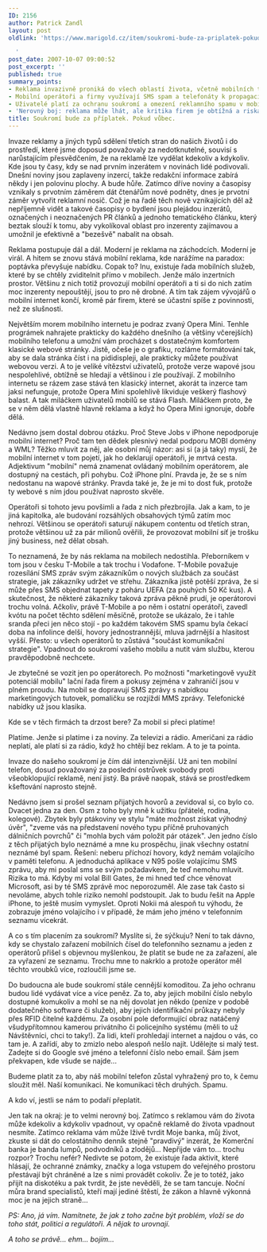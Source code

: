 ```yaml
---
ID: 2156
author: Patrick Zandl
layout: post
oldlink: 'https://www.marigold.cz/item/soukromi-bude-za-priplatek-pokud-vubec

  '
post_date: 2007-10-07 09:00:52
post_excerpt: ''
published: true
summary_points:
- Reklama invazivně proniká do všech oblastí života, včetně mobilních telefonů.
- Mobilní operátoři a firmy využívají SMS spam a telefonáty k propagaci služeb.
- Uživatelé platí za ochranu soukromí a omezení reklamního spamu v mobilech.
- 'Nerovný boj: reklama může lhát, ale kritika firem je obtížná a riskantní.'
title: Soukromí bude za příplatek. Pokud vůbec.
---
```


Invaze reklamy a jiných typů sdělení třetích stran do našich životů i do prostředí, které jsme doposud považovaly za nedotknutelné, souvisí s narůstajícím přesvědčením, že na reklamě lze vydělat kdekoliv a kdykoliv. Kde jsou ty časy, kdy se nad prvním inzerátem v novinách lidé podivovali. Dnešní noviny jsou zaplaveny inzercí, takže redakční informace zabírá někdy i jen polovinu plochy. A bude hůře. Zatímco dříve noviny a časopisy vznikaly s prvotním záměrem dát čtenářům nové podněty, dnes je prvotní záměr vytvořit reklamní nosič. Což je na řadě těch nově vznikajících děl až nepříjemně vidět a takové časopisy o bydlení jsou plejádou inzerátů, označených i neoznačených PR článků a jednoho tematického článku, který beztak slouží k tomu, aby vykolíkoval oblast pro inzerenty zajímavou a umožnil je efektivně a "bezešvě" nabalit na obsah. 

Reklama postupuje dál a dál. Moderní je reklama na záchodcích. Moderní je virál. A hitem se znovu stává mobilní reklama, kde narážíme na paradox: poptávka převyšuje nabídku. Copak to? Inu, existuje řada mobilních služeb, které by se chtěly zviditelnit přímo v mobilech.  Jenže málo inzertních prostor. Většinu z nich totiž provozují mobilní operátoři a ti si do nich zatím moc inzerenty nepouštějí, jsou to  pro ně drobné. A tím tak zájem vývojářů o mobilní internet končí, kromě pár firem, které se účastní spíše z povinnosti, než ze slušnosti.

Největším morem mobilního internetu je podraz zvaný Opera Mini. Tenhle prográmek nahrajete prakticky do každého dnešního (a většiny včerejších) mobilního telefonu a umožní vám procházet s dostatečným komfortem klasické webové stránky. Jistě, očeše je o grafiku, rozláme formátování tak, aby se dala stránka číst i na pididispleji, ale prakticky můžete používat webovou verzi. A to je veliké vítězství uživatelů, protože verze wapové jsou nespolehlivé, obtížně se hledají a většinou i zle používají. Z mobilního internetu se rázem zase stává ten klasický internet, akorát ta inzerce tam jaksi nefunguje, protože Opera Mini spolehlivě likviduje veškerý flashový balast. A tak miláčkem uživatelů mobilů se stává Flash. Miláčkem proto, že se v něm dělá vlastně hlavně reklama a když ho Opera Mini ignoruje, dobře dělá. 

Nedávno jsem dostal dobrou otázku. Proč Steve Jobs v iPhone nepodporuje mobilní internet? Proč tam ten dědek plesnivý nedal podporu MOBI domény a WML? Těžko mluvit za něj, ale osobní můj názor: asi si (a já taky) myslí, že mobilní internet v tom pojetí, jak ho deklarují operátoři, je mrtvá cesta. Adjektivum "mobilní" nemá znamenat ovládaný mobilním operátorem, ale dostupný na cestách, při pohybu. Což iPhone plní. Pravda je, že se s ním nedostanu na wapové stránky. Pravda také je, že je mi to dost fuk, protože ty webové s ním jdou používat naprosto skvěle. 

Operátoři si tohoto jevu povšimli a řada z nich přezbrojila. Jak a kam, to je jiná kapitolka, ale budování rozsáhlých obsahových týmů zatím moc nehrozí. Většinou se operátoři saturují nákupem contentu od třetích stran, protože většinou už za pár milionů ověřili,  že provozovat mobilní síť je trošku jiný business, než dělat obsah. 

To neznamená, že by nás reklama na mobilech nedostihla. Přeborníkem v tom jsou v česku T-Mobile a tak trochu i Vodafone. T-Mobile považuje rozesílání SMS zpráv svým zákazníkům o nových službách za součást strategie, jak zákazníky udržet ve střehu. Zákazníka jistě potěší zpráva, že si může přes SMS objednat tapety z poháru UEFA (za pouhých 50 Kč kus). A skutečnost, že některé zákazníky taková zpráva pěkně prudí, je operátorovi trochu volná. Ačkoliv, právě T-Mobile a po něm i ostatní operátoři, zavedl kvótu na počet těchto sdělení měsíčně, protože se ukázalo, že i tahle sranda přeci jen něco stojí - po každém takovém SMS spamu byla čekací doba na infolince delší, hovory jednostrannější, mluva jadrnější a hlasitost vyšší. Přesto: u všech operátorů to zůstává "součást komunikační strategie". Vpadnout do soukromí vašeho mobilu a nutit vám službu, kterou pravděpodobně nechcete. 

Je zbytečné se vozit jen po operátorech. Po možnosti "marketingově využít potenciál mobilu" lační řada firem a pokusy zejména v zahraničí jsou v plném proudu. Na mobil se dopravují SMS zprávy s nabídkou marketingových tutovek, pomaličku se rozjíždí MMS zprávy. Telefonické nabídky už jsou klasika. 

Kde se v těch firmách ta drzost bere? Za mobil si přeci platíme!

Platíme. Jenže si platíme i za noviny. Za televizi a rádio. Američani za rádio neplatí, ale platí si za rádio, když ho chtějí bez reklam. A to je ta pointa. 

Invaze do našeho soukromí je čím dál intenzivnější. Už ani ten mobilní telefon, dosud považovaný za poslední ostrůvek svobody proti všeobklopující reklamě, není jistý. Ba právě naopak, stává se prostředkem kšeftování naprosto stejně. 

Nedávno jsem si prošel seznam přijatých hovorů a zevidoval si, co bylo co. Dvacet jedna za den. Osm z toho byly mně k užitku (přátelé, rodina, kolegové). Zbytek byly ptákoviny ve stylu "máte možnost získat výhodný úvěr", "zveme vás na představení nového typu příčně pruhovaných dálničních povrchů" či "mohla bych vám položit pár otázek". Jen jedno číslo z těch přijatých bylo neznámé a mne ku prospěchu, jinak všechny ostatní neznámé byl spam. Řešení: neberu příchozí hovory, když nemám volajícího v paměti telefonu. A jednoduchá aplikace v N95 pošle volajícímu SMS zprávu, aby mi poslal sms se svým požadavkem, že teď nemohu mluvit. Rizika to má. Kdyby mi volal Bill Gates, že mi hned teď chce věnovat Microsoft, asi by té SMS zprávě moc neporozuměl. Ale zase tak často si nevoláme, abych tohle riziko nemohl podstoupit. Jak to budu řešit na Apple iPhone, to ještě musím vymyslet. Oproti Nokii má alespoň tu výhodu, že zobrazuje jméno volajícího i v případě, že mám jeho jméno v telefonním seznamu vícekrát. 

A co s tím placením za soukromí? Myslíte si, že sýčkuju? Není to tak dávno, kdy se chystalo zařazení mobilních čísel do telefonního seznamu a jeden z operátorů přišel s objevnou myšlenkou, že platit se bude ne za zařazení, ale za vyřazení ze seznamu. Trochu mne to nakrklo a protože operátor měl těchto vroubků více, rozloučili jsme se. 

Do budoucna ale bude soukromí stále cennější komoditou. Za jeho ochranu budou lidé vydávat více a více peněz. Za to, aby jejich mobilní číslo nebylo dostupné komukoliv a mohl se na něj dovolat jen někdo (peníze v podobě dodatečného software či služeb), aby jejich identifikační průkazy nebyly přes RFID čitelné každému. Za osobní pole deformující obraz natáčený všudypřítomnou kamerou privátního či policejního systému (měli to už Návštěvníci, chci to taky!). Za lidi, kteří prohledají internet a najdou o vás, co tam je. A zařídí, aby to zmizlo nebo alespoň nešlo najít. Udělejte si malý test. Zadejte si do Google své jméno a telefonní číslo nebo email. Sám jsem překvapen, kde všude se najde... 

Budeme platit za to, aby náš mobilní telefon zůstal vyhražený pro to, k čemu sloužit měl. Naší komunikaci. Ne komunikaci těch druhých. Spamu. 

A kdo ví, jestli se nám to podaří přeplatit. 

Jen tak na okraj: je to velmi nerovný boj. Zatímco s reklamou vám do života může kdekoliv a kdykoliv vpadnout, vy opačně reklamě do života vpadnout nesmíte. Zatímco reklama vám může lživě tvrdit Moje banka, můj život, zkuste si dát do celostátního denník stejně "pravdivý" inzerát, že Komerční banka je banda lumpů, podvodníků a zlodějů... Nepřijde vám to... trochu rozpor? Trochu nefér? Nedivte se potom, že existuje řada aktivit, které hlásají, že ochranné známky, značky a loga vstupem do veřejného prostoru přestávají být chráněné a lze s nimi provádět cokoliv. Že je to totéž, jako přijít na diskotéku a pak tvrdit, že jste nevěděli, že se tam tancuje. Noční můra brand specialistů, kteří mají jediné štěstí, že zákon a hlavně výkonná moc je na jejich straně...  

<em>PS: Ano, já vím. Namítnete, že jak z toho začne být problém, vloží se do toho stát, politici a regulátoři. A nějak to urovnají. 

A toho se právě... ehm... bojím... </em>